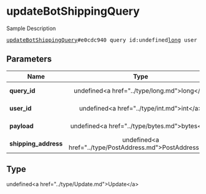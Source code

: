 # updateBotShippingQuery

Sample Description

<pre>
<a href="../constructor/updateBotShippingQuery.md">updateBotShippingQuery</a>#e0cdc940 query_id:undefined<a href="../type/long.md">long</a> user_id:undefined<a href="../type/int.md">int</a> payload:undefined<a href="../type/bytes.md">bytes</a> shipping_address:undefined<a href="../type/PostAddress.md">PostAddress</a> = undefined<a href="../type/Update.md">Update</a>;
</pre>

## Parameters

| Name | Type | Description |
|------|:----:|-------------|
| **query_id** | undefined&lt;a href=&#34;../type/long.md&#34;&gt;long&lt;/a&gt; | Param description |
| **user_id** | undefined&lt;a href=&#34;../type/int.md&#34;&gt;int&lt;/a&gt; | Param description |
| **payload** | undefined&lt;a href=&#34;../type/bytes.md&#34;&gt;bytes&lt;/a&gt; | Param description |
| **shipping_address** | undefined&lt;a href=&#34;../type/PostAddress.md&#34;&gt;PostAddress&lt;/a&gt; | Param description |

## Type

undefined&lt;a href=&#34;../type/Update.md&#34;&gt;Update&lt;/a&gt;
